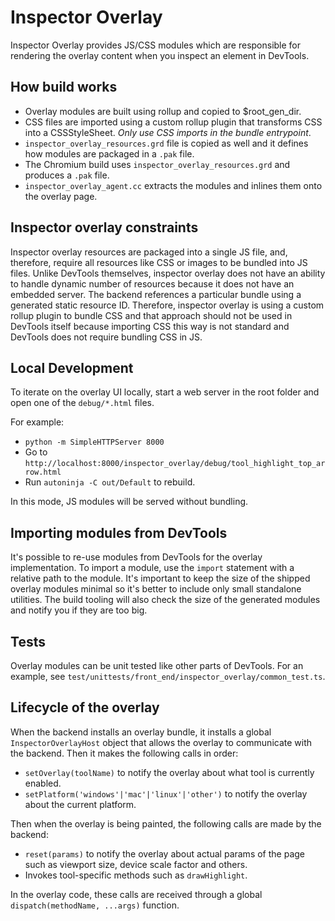 # Inspector Overlay

Inspector Overlay provides JS/CSS modules which are responsible for rendering the overlay content when you inspect an element in DevTools.

## How build works

- Overlay modules are built using rollup and copied to $root_gen_dir.
- CSS files are imported using a custom rollup plugin that transforms CSS into a CSSStyleSheet. *Only use CSS imports in the bundle entrypoint*.
- `inspector_overlay_resources.grd` file is copied as well and it defines how modules are packaged in a `.pak` file.
- The Chromium build uses `inspector_overlay_resources.grd` and produces a `.pak` file.
- `inspector_overlay_agent.cc` extracts the modules and inlines them onto the overlay page.

## Inspector overlay constraints

Inspector overlay resources are packaged into a single JS file, and, therefore, require all resources like CSS
or images to be bundled into JS files. Unlike DevTools themselves, inspector overlay does not have an ability to
handle dynamic number of resources because it does not have an embedded server. The backend references a particular
bundle using a generated static resource ID. Therefore, inspector overlay is using a custom rollup plugin to bundle
CSS and that approach should not be used in DevTools itself because importing CSS this way is not standard and DevTools
does not require bundling CSS in JS.

## Local Development

To iterate on the overlay UI locally, start a web server in the root folder and open one of the `debug/*.html` files.

For example:

- `python -m SimpleHTTPServer 8000`
- Go to `http://localhost:8000/inspector_overlay/debug/tool_highlight_top_arrow.html`
- Run `autoninja -C out/Default` to rebuild.

In this mode, JS modules will be served without bundling.

## Importing modules from DevTools

It's possible to re-use modules from DevTools for the overlay implementation.
To import a module, use the `import` statement with a relative path to the module.
It's important to keep the size of the shipped overlay modules minimal so it's better to
include only small standalone utilities. The build tooling will also check the size of the
generated modules and notify you if they are too big.

## Tests

Overlay modules can be unit tested like other parts of DevTools. For an example, see `test/unittests/front_end/inspector_overlay/common_test.ts`.

## Lifecycle of the overlay

When the backend installs an overlay bundle, it installs a global `InspectorOverlayHost` object that
allows the overlay to communicate with the backend. Then it makes the following calls in order:

- `setOverlay(toolName)` to notify the overlay about what tool is currently enabled.
- `setPlatform('windows'|'mac'|'linux'|'other')` to notify the overlay about the current platform.

Then when the overlay is being painted, the following calls are made by the backend:

- `reset(params)` to notify the overlay about actual params of the page such as viewport size, device scale factor and others.
- Invokes tool-specific methods such as `drawHighlight`.

In the overlay code, these calls are received through a global `dispatch(methodName, ...args)` function.